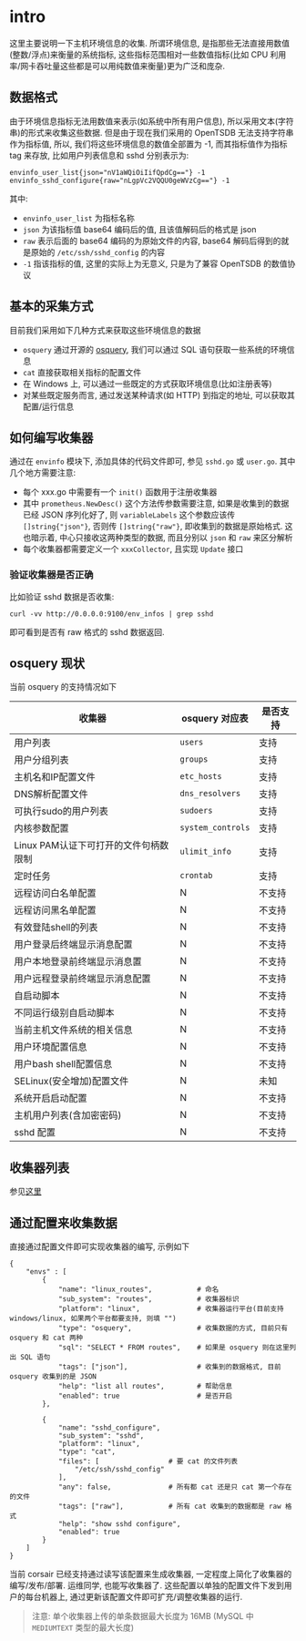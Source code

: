 # intro

这里主要说明一下主机环境信息的收集. 所谓环境信息, 是指那些无法直接用数值(整数/浮点)来衡量的系统指标, 这些指标范围相对一些数值指标(比如 CPU 利用率/网卡吞吐量这些都是可以用纯数值来衡量)更为广泛和庞杂.

## 数据格式

由于环境信息指标无法用数值来表示(如系统中所有用户信息), 所以采用文本(字符串)的形式来收集这些数据. 但是由于现在我们采用的 OpenTSDB 无法支持字符串作为指标值, 所以, 我们将这些环境信息的数值全部置为 -1, 而其指标值作为指标 tag 来存放, 比如用户列表信息和 sshd 分别表示为:

	envinfo_user_list{json="nV1aWQiOiIifQpdCg=="} -1
	envinfo_sshd_configure{raw="nLgpVc2VQQU0geWVzCg=="} -1

其中:

- `envinfo_user_list` 为指标名称
- `json` 为该指标值 base64 编码后的值, 且该值解码后的格式是 json
- `raw` 表示后面的 base64 编码的为原始文件的内容, base64 解码后得到的就是原始的 `/etc/ssh/sshd_config` 的内容
- `-1` 指该指标的值, 这里的实际上为无意义, 只是为了兼容 OpenTSDB 的数值协议

## 基本的采集方式

目前我们采用如下几种方式来获取这些环境信息的数据

- `osquery` 通过开源的 [osquery](https://github.com/facebook/osquery), 我们可以通过 SQL 语句获取一些系统的环境信息
- `cat` 直接获取相关指标的配置文件
- 在 Windows 上, 可以通过一些既定的方式获取环境信息(比如注册表等)
- 对某些既定服务而言, 通过发送某种请求(如 HTTP) 到指定的地址, 可以获取其配置/运行信息

## 如何编写收集器

通过在 `envinfo` 模块下, 添加具体的代码文件即可, 参见 `sshd.go` 或 `user.go`. 其中几个地方需要注意:

- 每个 xxx.go 中需要有一个 `init()` 函数用于注册收集器
- 其中 `prometheus.NewDesc()` 这个方法传参数需要注意, 如果是收集到的数据已经 JSON 序列化好了, 则 `variableLabels` 这个参数应该传 `[]string{"json"}`, 否则传 `[]string{"raw"}`, 即收集到的数据是原始格式.  这也暗示着, 中心只接收这两种类型的数据, 而且分别以 `json` 和 `raw` 来区分解析
- 每个收集器都需要定义一个 `xxxCollector`, 且实现 `Update` 接口

### 验证收集器是否正确

比如验证 sshd 数据是否收集:

	curl -vv http://0.0.0.0:9100/env_infos | grep sshd

即可看到是否有 raw 格式的 sshd 数据返回.

## osquery 现状

当前 osquery 的支持情况如下

| 收集器                                | osquery 对应表   | 是否支持 |
|---                                    |---                |---       |
|	用户列表					                    | `users`          | 支持     | 
|	用户分组列表			                    | `groups`         | 支持     |
|	主机名和IP配置文件                    | `etc_hosts`      | 支持     |
|	DNS解析配置文件		                    | `dns_resolvers`  | 支持     |
|	可执行sudo的用户列表                  | `sudoers`        | 支持     |
|	内核参数配置                          | `system_controls`| 支持     |
|	Linux PAM认证下可打开的文件句柄数限制 | `ulimit_info`    | 支持     |
|	定时任务                              | `crontab`        | 支持     |
|	远程访问白名单配置                    | N                | 不支持   |
|	远程访问黑名单配置                    | N                | 不支持   |
|	有效登陆shell的列表                   | N                | 不支持   |
|	用户登录后终端显示消息配置            | N                | 不支持   |
|	用户本地登录前终端显示消息置          | N                | 不支持   |
|	用户远程登录前终端显示消息配置        | N                | 不支持   |
|	自启动脚本                            | N                | 不支持   |
|	不同运行级别自启动脚本                | N                | 不支持   |
|	当前主机文件系统的相关信息            | N                | 不支持   |
|	用户环境配置信息                      | N                | 不支持   |
|	用户bash shell配置信息                | N                | 不支持   |
|	SELinux(安全增加)配置文件             | N                | 未知     |
|	系统开启启动配置                      | N                | 不支持   |
|	主机用户列表(含加密密码)              | N                | 不支持   |
|	sshd 配置					                    | N                | 不支持   |

## 收集器列表

参见[这里](https://confluence.jiagouyun.com/pages/viewpage.action?pageId=62096517)

## 通过配置来收集数据

直接通过配置文件即可实现收集器的编写, 示例如下

	{
		"envs" : [
			{
				"name": "linux_routes",           # 命名
				"sub_system": "routes",           # 收集器标识
				"platform": "linux",              # 收集器运行平台(目前支持 windows/linux, 如果两个平台都要支持, 则填 "")
				"type": "osquery",                # 收集数据的方式, 目前只有 osquery 和 cat 两种
				"sql": "SELECT * FROM routes",    # 如果是 osquery 则在这里列出 SQL 语句
				"tags": ["json"],                 # 收集到的数据格式, 目前 osquery 收集到的是 JSON
				"help": "list all routes",        # 帮助信息
				"enabled": true                   # 是否开启
			},

			{
				"name": "sshd_configure",
				"sub_system": "sshd",
				"platform": "linux",
				"type": "cat",
				"files": [                 # 要 cat 的文件列表
					"/etc/ssh/sshd_config"
				],
				"any": false,              # 所有都 cat 还是只 cat 第一个存在的文件
				"tags": ["raw"],           # 所有 cat 收集到的数据都是 raw 格式
				"help": "show sshd configure",
				"enabled": true
			}
		]
	}

当前 corsair 已经支持通过读写该配置来生成收集器, 一定程度上简化了收集器的编写/发布/部署. 运维同学, 也能写收集器了. 这些配置以单独的配置文件下发到用户的每台机器上, 通过更新该配置文件即可扩充/调整收集器的运行. 

> 注意: 单个收集器上传的单条数据最大长度为 16MB (MySQL 中 `MEDIUMTEXT` 类型的最大长度)
